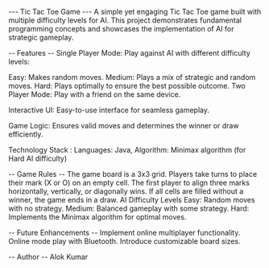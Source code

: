--- Tic Tac Toe Game ---
A simple yet engaging Tic Tac Toe game built with multiple difficulty levels for AI. This project demonstrates fundamental programming concepts and showcases the implementation of AI for strategic gameplay.

-- Features --
Single Player Mode: Play against AI with different difficulty levels:

Easy: Makes random moves.
Medium: Plays a mix of strategic and random moves.
Hard: Plays optimally to ensure the best possible outcome.
Two Player Mode: Play with a friend on the same device.

Interactive UI: Easy-to-use interface for seamless gameplay.

Game Logic: Ensures valid moves and determines the winner or draw efficiently.

Technology Stack : 
Languages: Java,
Algorithm: Minimax algorithm (for Hard AI difficulty)

-- Game Rules --
The game board is a 3x3 grid.
Players take turns to place their mark (X or O) on an empty cell.
The first player to align three marks horizontally, vertically, or diagonally wins.
If all cells are filled without a winner, the game ends in a draw.
AI Difficulty Levels
Easy: Random moves with no strategy.
Medium: Balanced gameplay with some strategy.
Hard: Implements the Minimax algorithm for optimal moves.

-- Future Enhancements --
Implement online multiplayer functionality.
Online mode play with Bluetooth.
Introduce customizable board sizes.

-- Author --
  Alok Kumar
